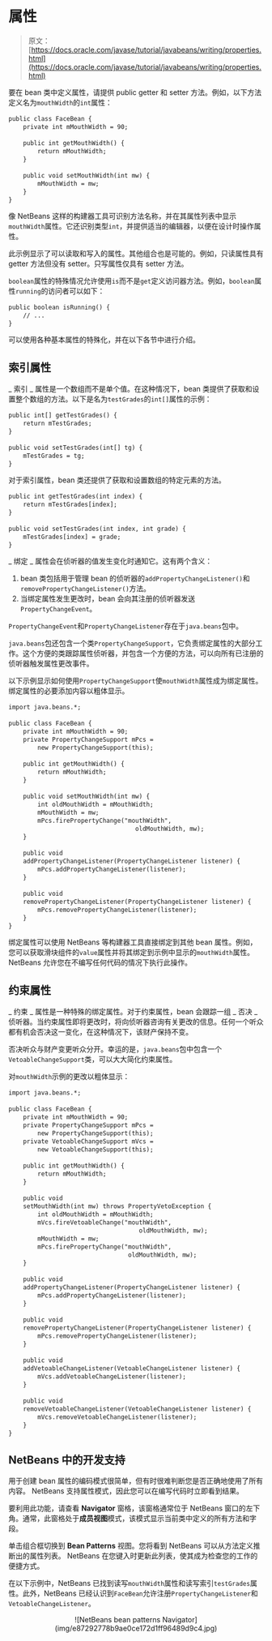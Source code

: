 # 属性

> 原文： [https://docs.oracle.com/javase/tutorial/javabeans/writing/properties.html](https://docs.oracle.com/javase/tutorial/javabeans/writing/properties.html)

要在 bean 类中定义属性，请提供 public getter 和 setter 方法。例如，以下方法定义名为`mouthWidth`的`int`属性：

```
public class FaceBean {
    private int mMouthWidth = 90;

    public int getMouthWidth() {
        return mMouthWidth;
    }

    public void setMouthWidth(int mw) {
        mMouthWidth = mw;
    }
}

```

像 NetBeans 这样的构建器工具可识别方法名称，并在其属性列表中显示`mouthWidth`属性。它还识别类型`int`，并提供适当的编辑器，以便在设计时操作属性。

此示例显示了可以读取和写入的属性。其他组合也是可能的。例如，只读属性具有 getter 方法但没有 setter。只写属性仅具有 setter 方法。

`boolean`属性的特殊情况允许使用`is`而不是`get`定义访问器方法。例如，`boolean`属性`running`的访问者可以如下：

```
public boolean isRunning() {
    // ...
}

```

可以使用各种基本属性的特殊化，并在以下各节中进行介绍。

## 索引属性

_ 索引 _ 属性是一个数组而不是单个值。在这种情况下，bean 类提供了获取和设置整个数组的方法。以下是名为`testGrades`的`int[]`属性的示例：

```
public int[] getTestGrades() {
    return mTestGrades;
}

public void setTestGrades(int[] tg) {
    mTestGrades = tg;
}

```

对于索引属性，bean 类还提供了获取和设置数组的特定元素的方法。

```
public int getTestGrades(int index) {
    return mTestGrades[index];
}

public void setTestGrades(int index, int grade) {
    mTestGrades[index] = grade;
}

```

_ 绑定 _ 属性会在侦听器的值发生变化时通知它。这有两个含义：

1.  bean 类包括用于管理 bean 的侦听器的`addPropertyChangeListener()`和`removePropertyChangeListener()`方法。
2.  当绑定属性发生更改时，bean 会向其注册的侦听器发送`PropertyChangeEvent`。

`PropertyChangeEvent`和`PropertyChangeListener`存在于`java.beans`包中。

`java.beans`包还包含一个类`PropertyChangeSupport`，它负责绑定属性的大部分工作。这个方便的类跟踪属性侦听器，并包含一个方便的方法，可以向所有已注册的侦听器触发属性更改事件。

以下示例显示如何使用`PropertyChangeSupport`使`mouthWidth`属性成为绑定属性。绑定属性的必要添加内容以粗体显示。

```
import java.beans.*;

public class FaceBean {
    private int mMouthWidth = 90;
    private PropertyChangeSupport mPcs =
        new PropertyChangeSupport(this);

    public int getMouthWidth() {
        return mMouthWidth;
    }

    public void setMouthWidth(int mw) {
        int oldMouthWidth = mMouthWidth;
        mMouthWidth = mw;
        mPcs.firePropertyChange("mouthWidth",
                                   oldMouthWidth, mw);
    }

    public void
    addPropertyChangeListener(PropertyChangeListener listener) {
        mPcs.addPropertyChangeListener(listener);
    }

    public void
    removePropertyChangeListener(PropertyChangeListener listener) {
        mPcs.removePropertyChangeListener(listener);
    }
}

```

绑定属性可以使用 NetBeans 等构建器工具直接绑定到其他 bean 属性。例如，您可以获取滑块组件的`value`属性并将其绑定到示例中显示的`mouthWidth`属性。 NetBeans 允许您在不编写任何代码的情况下执行此操作。

## 约束属性

_ 约束 _ 属性是一种特殊的绑定属性。对于约束属性，bean 会跟踪一组 _ 否决 _ 侦听器。当约束属性即将更改时，将向侦听器咨询有关更改的信息。任何一个听众都有机会否决这一变化，在这种情况下，该财产保持不变。

否决听众与财产变更听众分开。幸运的是，`java.beans`包中包含一个`VetoableChangeSupport`类，可以大大简化约束属性。

对`mouthWidth`示例的更改以粗体显示：

```
import java.beans.*;

public class FaceBean {
    private int mMouthWidth = 90;
    private PropertyChangeSupport mPcs =
        new PropertyChangeSupport(this);
    private VetoableChangeSupport mVcs =
        new VetoableChangeSupport(this);

    public int getMouthWidth() {
        return mMouthWidth;
    }

    public void
    setMouthWidth(int mw) throws PropertyVetoException {
        int oldMouthWidth = mMouthWidth;
        mVcs.fireVetoableChange("mouthWidth",
                                    oldMouthWidth, mw);
        mMouthWidth = mw;
        mPcs.firePropertyChange("mouthWidth",
                                 oldMouthWidth, mw);
    }

    public void
    addPropertyChangeListener(PropertyChangeListener listener) {
        mPcs.addPropertyChangeListener(listener);
    }

    public void
    removePropertyChangeListener(PropertyChangeListener listener) {
        mPcs.removePropertyChangeListener(listener);
    }

    public void
    addVetoableChangeListener(VetoableChangeListener listener) {
        mVcs.addVetoableChangeListener(listener);
    }

    public void
    removeVetoableChangeListener(VetoableChangeListener listener) {
        mVcs.removeVetoableChangeListener(listener);
    }
}

```

## NetBeans 中的开发支持

用于创建 bean 属性的编码模式很简单，但有时很难判断您是否正确地使用了所有内容。 NetBeans 支持属性模式，因此您可以在编写代码时立即看到结果。

要利用此功能，请查看 **Navigator** 窗格，该窗格通常位于 NetBeans 窗口的左下角。通常，此窗格处于**成员视图**模式，该模式显示当前类中定义的所有方法和字段。

单击组合框切换到 **Bean Patterns** 视图。您将看到 NetBeans 可以从方法定义推断出的属性列表。 NetBeans 在您键入时更新此列表，使其成为检查您的工作的便捷方式。

在以下示例中，NetBeans 已找到读写`mouthWidth`属性和读写索引`testGrades`属性。此外，NetBeans 已经认识到`FaceBean`允许注册`PropertyChangeListener`和`VetoableChangeListener`。

<center>![NetBeans bean patterns Navigator](img/e87292778b9ae0ce172d1ff96489d9c4.jpg)</center>